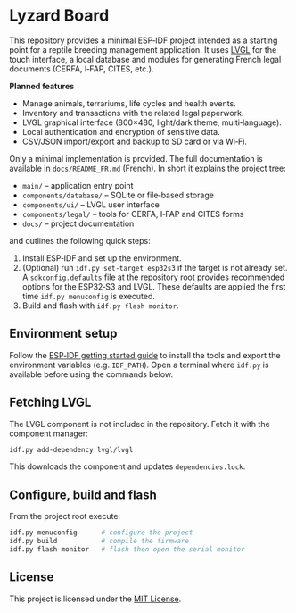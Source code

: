 # Lyzard Board

This repository provides a minimal ESP‑IDF project intended as a starting point for a reptile breeding management application. It uses [LVGL](https://lvgl.io) for the touch interface, a local database and modules for generating French legal documents (CERFA, I‑FAP, CITES, etc.).

**Planned features**

- Manage animals, terrariums, life cycles and health events.
- Inventory and transactions with the related legal paperwork.
- LVGL graphical interface (800×480, light/dark theme, multi‑language).
- Local authentication and encryption of sensitive data.
- CSV/JSON import/export and backup to SD card or via Wi‑Fi.

Only a minimal implementation is provided. The full documentation is available in `docs/README_FR.md` (French). In short it explains the project tree:

- `main/` – application entry point
- `components/database/` – SQLite or file‑based storage
- `components/ui/` – LVGL user interface
- `components/legal/` – tools for CERFA, I‑FAP and CITES forms
- `docs/` – project documentation

and outlines the following quick steps:

1. Install ESP‑IDF and set up the environment.
2. (Optional) run `idf.py set-target esp32s3` if the target is not already set.
   A `sdkconfig.defaults` file at the repository root provides recommended
   options for the ESP32‑S3 and LVGL. These defaults are applied the first time
   `idf.py menuconfig` is executed.
3. Build and flash with `idf.py flash monitor`.

## Environment setup

Follow the [ESP‑IDF getting started guide](https://docs.espressif.com/projects/esp-idf/en/latest/esp32/get-started/) to install the tools and export the environment variables (e.g. `IDF_PATH`). Open a terminal where `idf.py` is available before using the commands below.

## Fetching LVGL

The LVGL component is not included in the repository. Fetch it with the component manager:

```bash
idf.py add-dependency lvgl/lvgl
```

This downloads the component and updates `dependencies.lock`.

## Configure, build and flash

From the project root execute:

```bash
idf.py menuconfig      # configure the project
idf.py build           # compile the firmware
idf.py flash monitor   # flash then open the serial monitor
```

## License

This project is licensed under the [MIT License](LICENSE).
